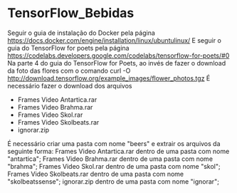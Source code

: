 # TensorFlow_Bebidas
Seguir o guia de instalação do Docker pela página
https://docs.docker.com/engine/installation/linux/ubuntulinux/
E seguir o guia do TensorFlow for poets pela página
https://codelabs.developers.google.com/codelabs/tensorflow-for-poets/#0
Na parte 4 do guia do TensorFlow for Poets, ao invés de fazer o download da foto das flores com o comando
curl -O http://download.tensorflow.org/example_images/flower_photos.tgz
É necessário fazer o download dos arquivos
- Frames Video Antartica.rar
- Frames Video Brahma.rar
- Frames Video Skol.rar
- Frames Video Skolbeats.rar
- ignorar.zip

É necessário criar uma pasta com nome "beers" e extrair os arquivos da seguinte forma:
Frames Video Antartica.rar dentro de uma pasta com nome "antartica";
Frames Video Brahma.rar dentro de uma pasta com nome "brahma";
Frames Video Skol.rar dentro de uma pasta com nome "skol";
Frames Video Skolbeats.rar dentro de uma pasta com nome "skolbeatssense";
ignorar.zip dentro de uma pasta com nome "ignorar";

